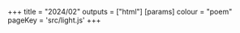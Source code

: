 +++
title = "2024/02"
outputs = ["html"]
[params]
    colour = "poem"
    pageKey = 'src/light.js'
+++
